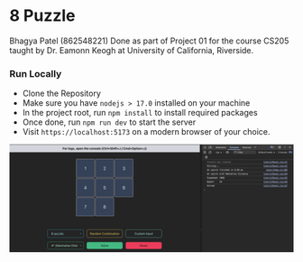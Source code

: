 # 8 Puzzle

Bhagya Patel (862548221)
Done as part of Project 01 for the course CS205 taught by Dr. Eamonn Keogh at University of California, Riverside.

### Run Locally

- Clone the Repository
- Make sure you have `nodejs > 17.0` installed on your machine
- In the project root, run `npm install` to install required packages
- Once done, run `npm run dev` to start the server
- Visit `https://localhost:5173` on a modern browser of your choice.

![Website Preview](ss.png "Preview")
